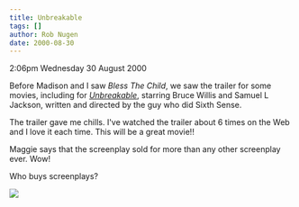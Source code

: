 ```yaml
---
title: Unbreakable
tags: []
author: Rob Nugen
date: 2000-08-30
---
```


<p class=date>2:06pm Wednesday 30 August 2000

<p>Before Madison and I saw <em>Bless The Child</em>, we saw the trailer for
some movies, including for <a
href="https://www.areyouunbreakable.com"><em>Unbreakable</em></a>, starring
Bruce Willis and Samuel L Jackson, written and directed by the guy who did
Sixth Sense.

<p>The trailer gave me chills. I've watched the trailer about 6 times on the
Web and I love it each time.  This will be a great movie!!

<p>Maggie says that the screenplay sold for more than any other screenplay
ever.  Wow!

<p>Who buys screenplays?

<p><img src="/images/rob/wL-ROB.gif">

